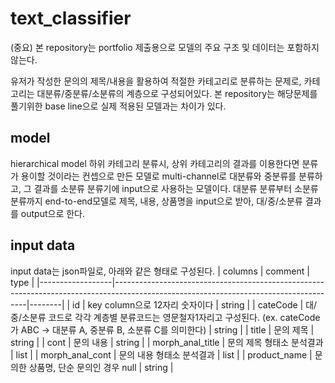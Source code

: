 # text_classifier
(중요) 본 repository는 portfolio 제출용으로 모델의 주요 구조 및 데이터는 포함하지 않는다.

유저가 작성한 문의의 제목/내용을 활용하여 적절한 카테고리로 분류하는 문제로, 카테고리는 대분류/중분류/소분류의 계층으로 구성되어있다. 본 repository는 해당문제를 풀기위한 base line으로 실제 적용된 모델과는 차이가 있다. 

## model
hierarchical model
하위 카테고리 분류시, 상위 카테고리의 결과를 이용한다면 분류가 용이할 것이라는 컨셉으로 만든 모델로 multi-channel로 대분류와 중분류를 분류하고, 그 결과를 소분류 분류기에 input으로 사용하는 모델이다. 대분류 분류부터 소분류 분류까지 end-to-end모델로 제목, 내용, 상품명을 input으로 받아, 대/중/소분류 결과를 output으로 한다.

## input data 
input data는 json파일로, 아래와 같은 형태로 구성된다.
| columns          | comment                                                                                                                              | type   |
|------------------|--------------------------------------------------------------------------------------------------------------------------------------|--------|
| id               | key column으로 12자리 숫자이다                                                                                                       | string |
| cateCode         | 대/중/소분류 코드로 각각 계층별 분류코드는 영문철자1자리고 구성된다. (ex. cateCode가 ABC -> 대분류 A, 중분류 B, 소분류 C를 의미한다) | string |
| title            | 문의 제목                                                                                                                            | string |
| cont             | 문의 내용                                                                                                                            | string |
| morph_anal_title | 문의 제목 형태소 분석결과                                                                                                            | list   |
| morph_anal_cont  | 문의 내용 형태소 분석결과                                                                                                            | list   |
| product_name     | 문의한 상품명, 단순 문의인 경우 null                                                                                                 | string |
